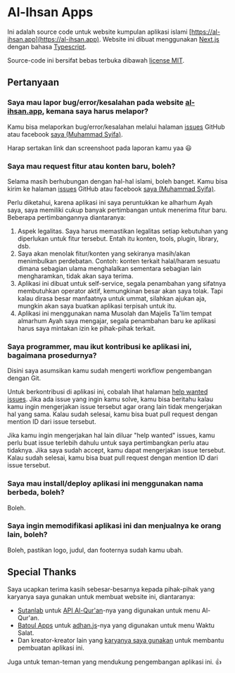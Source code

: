 Al-Ihsan Apps
=============

Ini adalah source code untuk website kumpulan aplikasi islami [https://al-ihsan.app](https://al-ihsan.app).
Website ini dibuat menggunakan [Next.js](https://nextjs.org) dengan bahasa [Typescript](https://www.typescriptlang.org/).

Source-code ini bersifat bebas terbuka dibawah [license MIT](https://github.com/emsifa/al-ihsan.app/blob/main/LICENSE).

## Pertanyaan

### Saya mau lapor bug/error/kesalahan pada website [al-ihsan.app](https://al-ihsan.app), kemana saya harus melapor?

Kamu bisa melaporkan bug/error/kesalahan melalui halaman [issues](https://github.com/emsifa/al-ihsan.app) GitHub atau facebook [saya (Muhammad Syifa)](https://fb.me/emsifa).

Harap sertakan link dan screenshoot pada laporan kamu yaa 😃

### Saya mau request fitur atau konten baru, boleh?

Selama masih berhubungan dengan hal-hal islami, boleh banget. Kamu bisa kirim ke halaman [issues](https://github.com/emsifa/al-ihsan.app) GitHub atau facebook [saya (Muhammad Syifa)](https://fb.me/emsifa).

Perlu diketahui, karena aplikasi ini saya peruntukkan ke alharhum Ayah saya, saya memiliki cukup banyak pertimbangan untuk menerima fitur baru. Beberapa pertimbangannya diantaranya:

1. Aspek legalitas. Saya harus memastikan legalitas setiap kebutuhan yang diperlukan untuk fitur tersebut. Entah itu konten, tools, plugin, library, dsb.
2. Saya akan menolak fitur/konten yang sekiranya masih/akan menimbulkan perdebatan. Contoh: konten terkait halal/haram sesuatu dimana sebagian ulama menghalalkan sementara sebagian lain mengharamkan, tidak akan saya terima.
3. Aplikasi ini dibuat untuk self-service, segala penambahan yang sifatnya membutuhkan operator aktif, kemungkinan besar akan saya tolak. Tapi kalau dirasa besar manfaatnya untuk ummat, silahkan ajukan aja, mungkin akan saya buatkan aplikasi terpisah untuk itu.
4. Aplikasi ini menggunakan nama Musolah dan Majelis Ta'lim tempat almarhum Ayah saya mengajar, segala penambahan baru ke aplikasi harus saya mintakan izin ke pihak-pihak terkait.

### Saya programmer, mau ikut kontribusi ke aplikasi ini, bagaimana prosedurnya?

Disini saya asumsikan kamu sudah mengerti workflow pengembangan dengan Git.

Untuk berkontribusi di aplikasi ini, cobalah lihat halaman [help wanted issues](https://github.com/emsifa/al-ihsan.app/issues?q=is%3Aissue+is%3Aopen+label%3A%22help+wanted%22). Jika ada issue yang ingin kamu solve, kamu bisa beritahu kalau kamu ingin mengerjakan issue tersebut agar orang lain tidak mengerjakan hal yang sama. Kalau sudah selesai, kamu bisa buat pull request dengan mention ID dari issue tersebut.

Jika kamu ingin mengerjakan hal lain diluar "help wanted" issues, kamu perlu buat issue terlebih dahulu untuk saya pertimbangkan perlu atau tidaknya. Jika saya sudah accept, kamu dapat mengerjakan issue tersebut. Kalau sudah selesai, kamu bisa buat pull request dengan mention ID dari issue tersebut.

### Saya mau install/deploy aplikasi ini menggunakan nama berbeda, boleh?

Boleh.

### Saya ingin memodifikasi aplikasi ini dan menjualnya ke orang lain, boleh?

Boleh, pastikan logo, judul, dan footernya sudah kamu ubah.

## Special Thanks

Saya ucapkan terima kasih sebesar-besarnya kepada pihak-pihak yang karyanya saya gunakan untuk membuat website ini, diantaranya:

* [Sutanlab](https://github.com/sutanlab) untuk [API Al-Qur'an](https://github.com/sutanlab/quran-api)-nya yang digunakan untuk menu Al-Qur'an.
* [Batoul Apps](https://github.com/batoulapps) untuk [adhan.js](https://github.com/batoulapps/adhan-js)-nya yang digunakan untuk menu Waktu Salat.
* Dan kreator-kreator lain yang [karyanya saya gunakan](https://github.com/emsifa/al-ihsan.app/blob/main/package.json) untuk membantu pembuatan aplikasi ini.

Juga untuk teman-teman yang mendukung pengembangan aplikasi ini. 👍